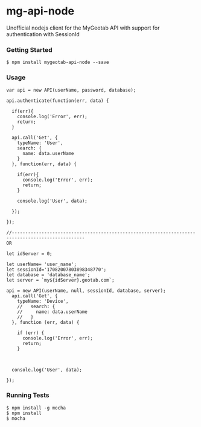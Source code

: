 # mg-api-node #

Unofficial nodejs client for the MyGeotab API with support for authentication with SessionId

### Getting Started ###

```
$ npm install mygeotab-api-node --save
```

### Usage ###
```
var api = new API(userName, password, database);

api.authenticate(function(err, data) {

  if(err){
    console.log('Error', err);
    return;
  }

  api.call('Get', {
    typeName: 'User',
    search: {
      name: data.userName
    }
  }, function(err, data) {

    if(err){
      console.log('Error', err);
      return;
    }

    console.log('User', data);

  });

});

//-------------------------------------------------------------------------------------------------
OR

let idServer = 0;

let userName= 'user_name';
let sessionId='17082007803898348770';
let database = 'database_name';
let server = `my${idServer}.geotab.com`;

api = new API(userName, null, sessionId, database, server);
  api.call('Get', {
    typeName: 'Device',
    //   search: {
    //     name: data.userName
    //   }
  }, function (err, data) {

    if (err) {
      console.log('Error', err);
      return;
    }

   

  console.log('User', data);

});

```

### Running Tests ###
```
$ npm install -g mocha
$ npm install
$ mocha
```
